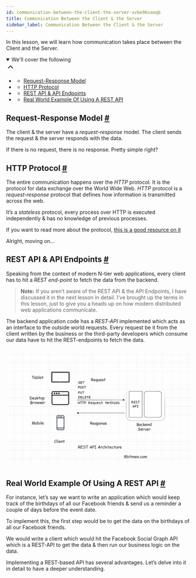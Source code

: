 ```yaml
---
id: communication-between-the-client-the-server-xvbe96vaoqb
title: Communication Between the Client & the Server
sidebar_label: Communication Between the Client & the Server
---
```


<div class="PageSummary__TopLeft-sc-19qsvz4-36 fwauBw"><p class="PageSummary__Description-sc-19qsvz4-13 cPWwbw">In this lesson, we will learn how communication takes place between the Client and the Server.</p><div class="PageSummary__Toc-sc-19qsvz4-39 gUDsJM"><details open="" class="styles__PageTOCStyled-rf9d2l-0 jgnDfg"><summary role="button" tabindex="0" class="styles__HeadingWrap-rf9d2l-1 jpKLlP">We'll cover the following<div rotate="0" color="black" size="24" display="inline-flex" name="icon-button" class="styles__IconButton-sc-12pjl04-0 bLjBRS"><svg xmlns="http://www.w3.org/2000/svg" width="24" height="24" viewBox="0 0 24 24" fill="none" stroke="currentColor" stroke-width="2" stroke-linecap="round" stroke-linejoin="round"><polyline points="18 15 12 9 6 15"></polyline></svg></div></summary><div class="markdown-container-div"><div class="markdownViewer Markdown__Viewer-sc-7qtuee-1 dZltoR" role="none"><ul>
<li>
<ul>
<li><a href="#request-response-model">Request-Response Model</a></li>
</ul>
</li>
<li>
<ul>
<li><a href="#http-protocol">HTTP Protocol</a></li>
</ul>
</li>
<li>
<ul>
<li><a href="#rest-api-api-endpoints">REST API &amp; API Endpoints</a></li>
</ul>
</li>
<li>
<ul>
<li><a href="#real-world-example-of-using-a-rest-api">Real World Example Of Using A REST API</a></li>
</ul>
</li>
</ul>
</div></div></details></div></div><div class="styles__ViewerComponentViewStyled-sc-1xosrua-0 cvzEyH"><div><div><div><div><div class=""><div class=""><div class="markdown-container-div"><div class="markdownViewer Markdown__Viewer-sc-7qtuee-1 zJKNA" role="none"><h2 id="request-response-model" data-id="18f0b8727fed882d9e7266cef7233efc">Request-Response Model <a class="markdownIt-Anchor" href="#request-response-model"><span class="anchor-link">#</span></a></h2>
<p data-id="b0b28233229014169c99beeeb5a66530">The client &amp; the server have a <em>request-response</em> model. The client sends the request &amp; the server responds with the data.</p>
<p data-id="1980b60b156fc14a36e0879910cae0aa">If there is no request, there is no response. Pretty simple right?</p>
</div></div></div></div></div></div></div></div></div><div class="styles__ViewerComponentViewStyled-sc-1xosrua-0 cvzEyH"><div><div><div><div><div class=""><div class=""><div class="markdown-container-div"><div class="markdownViewer Markdown__Viewer-sc-7qtuee-1 zJKNA" role="none"><h2 id="http-protocol" data-id="4ae6aa7feddb31ee760ab6cfffd69c88">HTTP Protocol <a class="markdownIt-Anchor" href="#http-protocol"><span class="anchor-link">#</span></a></h2>
<p data-id="2e0787183a7ac78a40bd78c045010f9c">The entire communication happens over the <em>HTTP</em> protocol. It is the protocol for data exchange over the World Wide Web. <em>HTTP</em> protocol is a <em>request-response</em> protocol that defines how information is transmitted across the web.</p>
<p data-id="ae7b13c180a58962316752f19cf62b7c">It’s a <em>stateless</em> protocol, every process over HTTP is executed independently &amp; has no knowledge of previous processes.</p>
<p data-id="1f5d841ce74a49deec57f1864d3eed94">If you want to read more about the protocol, <a href="https://developer.mozilla.org/en-US/docs/Web/HTTP/Overview" target="_blank">this is a good resource on it</a></p>
<p data-id="7b506ee0b1c597c892e0f260c444d112">Alright, moving on…</p>
</div></div></div></div></div></div></div></div></div><div class="styles__ViewerComponentViewStyled-sc-1xosrua-0 cvzEyH"><div><div><div><div><div class=""><div class=""><div class="markdown-container-div"><div class="markdownViewer Markdown__Viewer-sc-7qtuee-1 zJKNA" role="none"><h2 id="rest-api-api-endpoints" data-id="2118753b831ea618fbeacd9313b29956">REST API &amp; API Endpoints <a class="markdownIt-Anchor" href="#rest-api-api-endpoints"><span class="anchor-link">#</span></a></h2>
<p data-id="5eb8501488897825d0084842816ff2e3">Speaking from the context of modern N-tier web applications, every client has to hit a <em>REST end-point</em> to fetch the data from the backend.</p>
<blockquote data-id="69fe3031a18768fdf04a56f103d03cff">
<p><strong>Note:</strong> If you aren’t aware of the REST API &amp; the API Endpoints, I have discussed it in the next lesson in detail. I’ve brought up the terms in this lesson, just to give you a heads up on how modern distributed web applications communicate.</p>
</blockquote>
<p data-id="c580444c3c12f334ba1c9673e684aba4">The backend application code has a <em>REST-API</em> implemented which acts as an interface to the outside world requests. Every request be it from the client written by the business or the third-party developers which consume our data have to hit the REST-endpoints to fetch the data.</p>
<p data-id="d41d8cd98f00b204e9800998ecf8427e"><img src="assets/api_collection_6064040858091520_6411938009448448_page_5853088743161856_image_5780359385972736.jpeg" alt=""></p>
</div></div></div></div></div></div></div></div></div><div class="styles__ViewerComponentViewStyled-sc-1xosrua-0 cvzEyH"><div><div><div><div><div class=""><div class=""><div class="markdown-container-div"><div class="markdownViewer Markdown__Viewer-sc-7qtuee-1 zJKNA" role="none"><h2 id="real-world-example-of-using-a-rest-api" data-id="0761e99b3cfbe13b08538a086bbb4388">Real World Example Of Using A REST API <a class="markdownIt-Anchor" href="#real-world-example-of-using-a-rest-api"><span class="anchor-link">#</span></a></h2>
<p data-id="3b67003419dee12ec96a454a472260df">For instance, let’s say we want to write an application which would keep track of the birthdays of all our Facebook friends &amp; send us a reminder a couple of days before the event date.</p>
<p data-id="9c8291ecb9477d556e21b9fce2ab9353">To implement this, the first step would be to get the data on the birthdays of all our Facebook friends.</p>
<p data-id="61af4c3145116eb788c8149a2b88857c">We would write a client which would hit the Facebook Social Graph API which is a REST-API to get the data &amp; then run our business logic on the data.</p>
<p data-id="7f7c030255da4db8e888c0fbd7e77bef">Implementing a REST-based API has several advantages. Let’s delve into it in detail to have a deeper understanding.</p>
</div></div></div></div></div></div></div></div></div>
